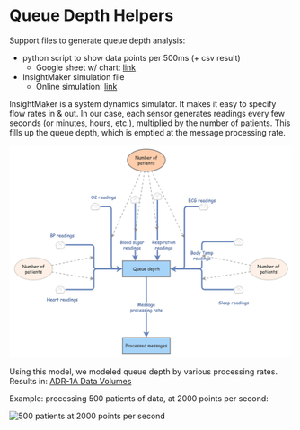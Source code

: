 # Queue Depth Helpers

Support files to generate queue depth analysis:
- python script to show data points per 500ms (+ csv result)
  - Google sheet w/ chart: [link](https://docs.google.com/spreadsheets/d/1oJgO_2NXBT-2LNPxGEDmB2Knw3b4h-JQ3EAjA_czPpg/edit#gid=0)
- InsightMaker simulation file
  - Online simulation: [link](https://insightmaker.com/insight/6Oeuo1QsOL7MwRaCRJETuP)

InsightMaker is a system dynamics simulator. It makes it easy to specify flow rates in & out. In our case, each sensor generates readings every few seconds (or minutes, hours, etc.), multiplied by the number of patients. This fills up the queue depth, which is emptied at the message processing rate.

![system diagram](../images/queue-depth-simulation-diagram.png)

Using this model, we modeled queue depth by various processing rates. Results in: [ADR-1A Data Volumes](../ADRs/ADR-1A-data-volumes.md)

Example: processing 500 patients of data, at 2000 points per second:

![500 patients at 2000 points per second](../images/queue-depth-500pt-2000-per-s.png)
